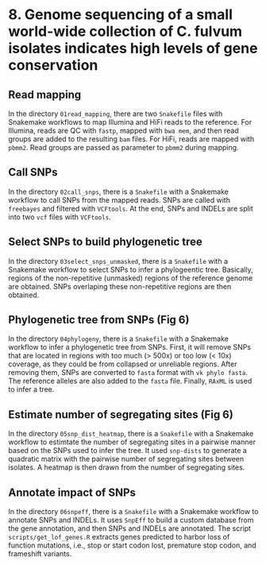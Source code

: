 # 8. Genome sequencing of a small world-wide collection of C. fulvum isolates indicates high levels of gene conservation

## Read mapping
In the directory `01read_mapping`, there are two `Snakefile` files with Snakemake workflows to map Illumina and HiFi reads to the reference. For Illumina, reads are QC with `fastp`, mapped with `bwa mem`, and then read groups are added to the resulting `bam` files. For HiFi, reads are mapped with `pbmm2`. Read groups are passed as parameter to `pbmm2` during mapping.

## Call SNPs
In the directory `02call_snps`, there is a `Snakefile` with a Snakemake workflow to call SNPs from the mapped reads. SNPs are called with `freebayes` and filtered with `VCFtools`. At the end, SNPs and INDELs are split into two `vcf` files with `VCFtools`.

## Select SNPs to build phylogenetic tree
In the directory `03select_snps_unmasked`, there is a `Snakefile` with a Snakemake workflow to select SNPs to infer a phylogeentic tree. Basically, regions of the non-repetitive (unmasked) regions of the reference genome are obtained. SNPs overlaping these non-repetitive regions are then obtained.

## Phylogenetic tree from SNPs (Fig 6)
In the directory `04phylogeny`, there is a `Snakefile` with a Snakemake workflow to infer a phylogenetic tree from SNPs. First, it will remove SNPs that are located in regions with too much (> 500x) or too low (< 10x) coverage, as they could be from collapsed or unreliable regions. After removing them, SNPs are converted to `fasta` format with `vk phylo fasta`. The reference alleles are also added to the `fasta` file. Finally, `RAxML` is used to infer a tree.

## Estimate number of segregating sites (Fig 6)
In the directory `05snp_dist_heatmap`, there is a `Snakefile` with a Snakemake workflow to estimtate the number of segregating sites in a pairwise manner based on the SNPs used to infer the tree. It used `snp-dists` to generate a quadratic matrix with the pairwise number of segregating sites between isolates. A heatmap is then drawn from the number of segregating sites.


## Annotate impact of SNPs
In the directory `06snpeff`, there is a `Snakefile` with a Snakemake workflow to annotate SNPs and INDELs. It uses `SnpEff` to build a custom database from the gene annotation, and then SNPs and INDELs are annotated. The script `scripts/get_lof_genes.R` extracts genes predicted to harbor loss of function mutations, i.e., stop or start codon lost, premature stop codon, and frameshift variants.
